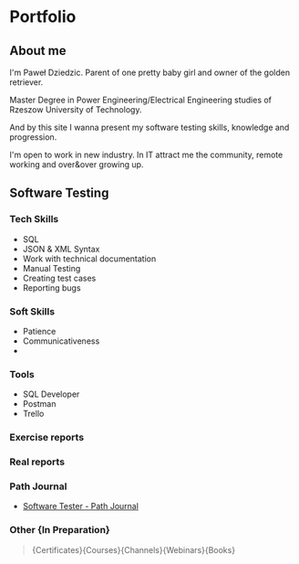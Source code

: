 # Portfolio

## About me
I'm Paweł Dziedzic. Parent of one pretty baby girl and owner of the golden retriever.

Master Degree in Power Engineering/Electrical Engineering studies of Rzeszow University of Technology.

And by this site I wanna present my software testing skills, knowledge and progression. 

I'm open to work in new industry. In IT attract me the community, remote working and over&over growing up.

## Software Testing
### Tech Skills
- SQL 
- JSON & XML Syntax
- Work with technical documentation 
- Manual Testing
- Creating test cases
- Reporting bugs
### Soft Skills
- Patience
- Communicativeness
- 
### Tools
- SQL Developer
- Postman
- Trello
### Exercise reports
### Real reports
### Path Journal
- [Software Tester - Path Journal](https://instagram.com/itbefore30)
### Other {In Preparation}
> {Certificates}{Courses}{Channels}{Webinars}{Books}
